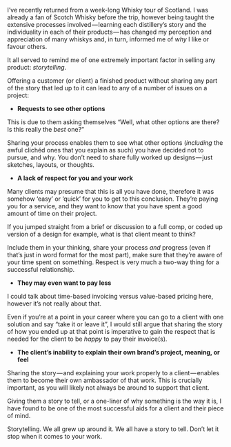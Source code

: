 

I’ve recently returned from a week-long Whisky tour of Scotland. I was already a fan of Scotch Whisky before
the trip, however being taught the extensive processes involved — learning each distillery’s story and
the individuality in each of their products — has changed my perception and appreciation of many whiskys
and, in turn, informed me of *why* I like or favour others. 

It all served to remind me of one extremely important factor in selling any product: *storytelling*.

Offering a customer (or client) a finished product without sharing any part of the story that led up to it can
lead to any of a number of issues on a project:

 *  __Requests to see other options__

This is due to them asking themselves “Well, what other options are there? Is this really the *best*
one?”

Sharing your process enables them to see what other options (*including* the awful clichéd ones that you
explain as such) you have decided not to pursue, and why. You don’t need to share fully worked up
designs — just sketches, layouts, or thoughts.

 *  __A lack of respect for you and your work__

Many clients may presume that this is all you have done, therefore it was somehow ‘easy’ or ‘quick’
for you to get to this conclusion. They’re paying you for a service, and they want to know that you have
spent a good amount of time on their project.

If you jumped straight from a brief or discussion to a full comp, or coded up version of a design for example,
what is that client meant to think?

Include them in your thinking, share your process *and* progress (even if that’s just in word format for the
most part), make sure that they’re aware of your time spent on something. Respect is very much a two-way
thing for a successful relationship.

 *  __They may even want to pay less__

I could talk about time-based invoicing versus value-based pricing here, however it’s not really about that.


Even if you’re at a point in your career where you can go to a client with one solution and say “take it
or leave it”, I would still argue that sharing the story of how you ended up at that point is imperative to
gain the respect that is needed for the client to be *happy* to pay their invoice(s).

 *  __The client’s inability to explain their own brand’s project, meaning, or feel__

Sharing the story — and explaining your work properly to a client — enables them to become their
own ambassador of that work. This is crucially important, as you will likely not always be around to support
that client. 

Giving them a story to tell, or a one-liner of why something is the way it is, I have found to be one of the
most successful aids for a client and their piece of mind.

Storytelling. We all grew up around it. We all have a story to tell. Don’t let it stop when it comes to your
work.